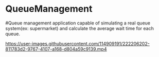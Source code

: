 # QueueManagement

#Queue management application capable of simulating a real queue system(ex: supermarket) and calculate the average wait time for each queue.

https://user-images.githubusercontent.com/114909191/222206202-811783d2-9767-4107-a168-d804a59c9139.mp4

